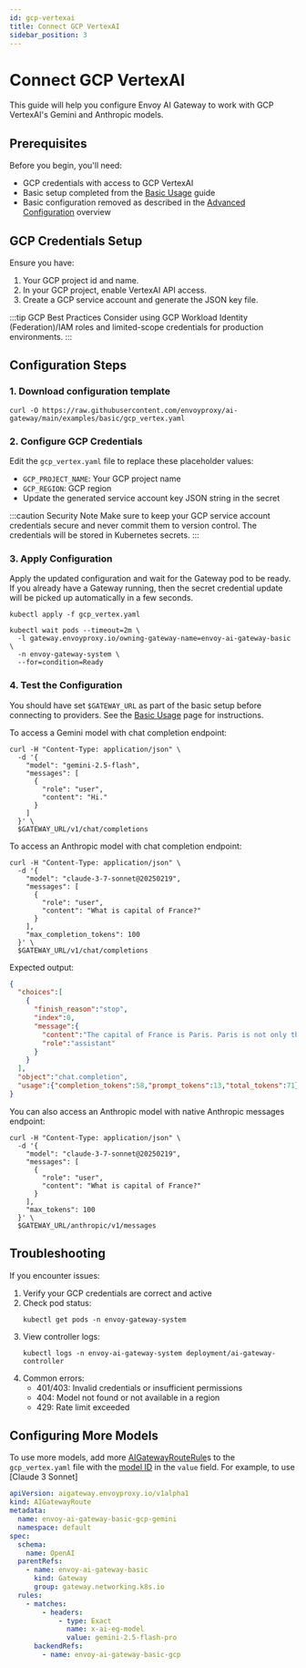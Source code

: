 ```yaml
---
id: gcp-vertexai
title: Connect GCP VertexAI
sidebar_position: 3
---
```


# Connect GCP VertexAI

This guide will help you configure Envoy AI Gateway to work with GCP VertexAI's Gemini and Anthropic models.

## Prerequisites

Before you begin, you'll need:
- GCP credentials with access to GCP VertexAI
- Basic setup completed from the [Basic Usage](../basic-usage.md) guide
- Basic configuration removed as described in the [Advanced Configuration](./index.md) overview

## GCP Credentials Setup

Ensure you have:
1. Your GCP project id and name.
2. In your GCP project, enable VertexAI API access.
3. Create a GCP service account and generate the JSON key file.

:::tip GCP Best Practices
Consider using GCP Workload Identity (Federation)/IAM roles and limited-scope credentials for production environments.
:::

## Configuration Steps

### 1. Download configuration template

```shell
curl -O https://raw.githubusercontent.com/envoyproxy/ai-gateway/main/examples/basic/gcp_vertex.yaml
```

### 2. Configure GCP Credentials

Edit the `gcp_vertex.yaml` file to replace these placeholder values:
- `GCP_PROJECT_NAME`: Your GCP project name
- `GCP_REGION`: GCP region
- Update the generated service account key JSON string in the secret

:::caution Security Note
Make sure to keep your GCP service account credentials secure and never commit them to version control.
The credentials will be stored in Kubernetes secrets.
:::

### 3. Apply Configuration

Apply the updated configuration and wait for the Gateway pod to be ready. If you already have a Gateway running,
then the secret credential update will be picked up automatically in a few seconds.

```shell
kubectl apply -f gcp_vertex.yaml

kubectl wait pods --timeout=2m \
  -l gateway.envoyproxy.io/owning-gateway-name=envoy-ai-gateway-basic \
  -n envoy-gateway-system \
  --for=condition=Ready
```

### 4. Test the Configuration

You should have set `$GATEWAY_URL` as part of the basic setup before connecting to providers.
See the [Basic Usage](../basic-usage.md) page for instructions.

To access a Gemini model with chat completion endpoint:
```shell
curl -H "Content-Type: application/json" \
  -d '{
    "model": "gemini-2.5-flash",
    "messages": [
      {
        "role": "user",
        "content": "Hi."
      }
    ]
  }' \
  $GATEWAY_URL/v1/chat/completions
```

To access an Anthropic model with chat completion endpoint:
```shell
curl -H "Content-Type: application/json" \
  -d '{
    "model": "claude-3-7-sonnet@20250219",
    "messages": [
      {
        "role": "user",
        "content": "What is capital of France?"
      }
    ],
    "max_completion_tokens": 100
  }' \
  $GATEWAY_URL/v1/chat/completions
```

Expected output:
```json
{
  "choices":[
    {
      "finish_reason":"stop",
      "index":0,
      "message":{
        "content":"The capital of France is Paris. Paris is not only the capital city but also the largest city in France, known for its cultural significance, historic landmarks like the Eiffel Tower and the Louvre Museum, and its influence in fashion, art, and cuisine.",
        "role":"assistant"
      }
    }
  ],
  "object":"chat.completion",
  "usage":{"completion_tokens":58,"prompt_tokens":13,"total_tokens":71}
}
```

You can also access an Anthropic model with native Anthropic messages endpoint:
```shell
curl -H "Content-Type: application/json" \
  -d '{
    "model": "claude-3-7-sonnet@20250219",
    "messages": [
      {
        "role": "user",
        "content": "What is capital of France?"
      }
    ],
    "max_tokens": 100
  }' \
  $GATEWAY_URL/anthropic/v1/messages
```

## Troubleshooting

If you encounter issues:

1. Verify your GCP credentials are correct and active
2. Check pod status:
   ```shell
   kubectl get pods -n envoy-gateway-system
   ```
3. View controller logs:
   ```shell
   kubectl logs -n envoy-ai-gateway-system deployment/ai-gateway-controller
   ```
4. Common errors:
    - 401/403: Invalid credentials or insufficient permissions
    - 404: Model not found or not available in a region
    - 429: Rate limit exceeded

## Configuring More Models

To use more models, add more [AIGatewayRouteRule]s to the `gcp_vertex.yaml` file with the [model ID] in the `value` field. For example, to use [Claude 3 Sonnet]

```yaml
apiVersion: aigateway.envoyproxy.io/v1alpha1
kind: AIGatewayRoute
metadata:
  name: envoy-ai-gateway-basic-gcp-gemini
  namespace: default
spec:
  schema:
    name: OpenAI
  parentRefs:
    - name: envoy-ai-gateway-basic
      kind: Gateway
      group: gateway.networking.k8s.io
  rules:
    - matches:
        - headers:
            - type: Exact
              name: x-ai-eg-model
              value: gemini-2.5-flash-pro
      backendRefs:
        - name: envoy-ai-gateway-basic-gcp
```

[AIGatewayRouteRule]: ../../api/api.mdx#aigatewayrouterule
[model ID]: https://cloud.google.com/vertex-ai/generative-ai/docs/models
[Anthropic Claude]: https://cloud.google.com/vertex-ai/generative-ai/docs/partner-models/claude
